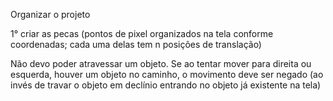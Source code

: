 Organizar o projeto

1° criar as pecas (pontos de pixel organizados na tela conforme coordenadas; cada uma delas tem n posições de translação)

Não devo poder atravessar um objeto. Se ao tentar mover para direita ou esquerda, houver um objeto no caminho, o movimento deve ser negado (ao invés de travar o objeto em declínio entrando no objeto já existente na tela)